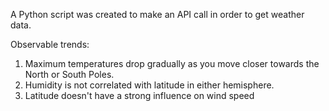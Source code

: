 A Python script was created to make an API call in order to get weather data.

Observable trends:

1. Maximum temperatures drop gradually as you move closer towards the North or South Poles.
2. Humidity is not correlated with latitude in either hemisphere.
3. Latitude doesn't have a strong influence on wind speed
